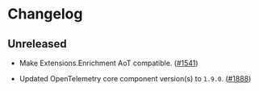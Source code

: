 # Changelog

## Unreleased

* Make Extensions.Enrichment AoT compatible.
  ([#1541](https://github.com/open-telemetry/opentelemetry-dotnet-contrib/pull/1541))

* Updated OpenTelemetry core component version(s) to `1.9.0`.
  ([#1888](https://github.com/open-telemetry/opentelemetry-dotnet-contrib/pull/1888))
